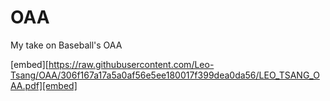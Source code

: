 # OAA
 My take on Baseball's OAA


[embed][https://raw.githubusercontent.com/Leo-Tsang/OAA/306f167a17a5a0af56e5ee180017f399dea0da56/LEO_TSANG_OAA.pdf][embed]

